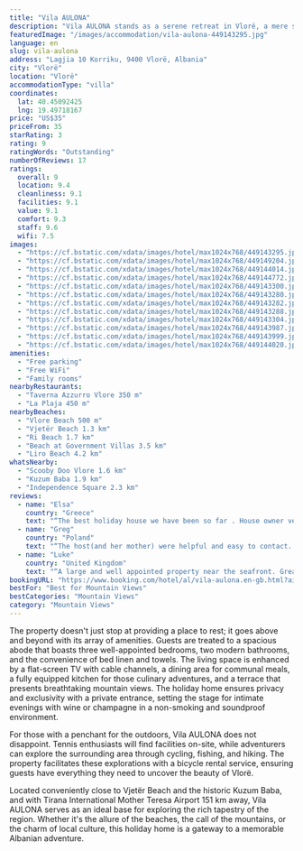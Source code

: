 ```yaml
---
title: "Vila AULONA"
description: "Vila AULONA stands as a serene retreat in Vlorë, a mere stone's throw away from the pristine Vlore Beach and a short distance from the equally inviting Ri Beach."
featuredImage: "/images/accommodation/vila-aulona-449143295.jpg"
language: en
slug: vila-aulona
address: "Lagjia 10 Korriku, 9400 Vlorë, Albania"
city: "Vlorë"
location: "Vlorë"
accommodationType: "villa"
coordinates:
  lat: 40.45092425
  lng: 19.49718167
price: "US$35"
priceFrom: 35
starRating: 3
rating: 9
ratingWords: "Outstanding"
numberOfReviews: 17
ratings:
  overall: 9
  location: 9.4
  cleanliness: 9.1
  facilities: 9.1
  value: 9.1
  comfort: 9.3
  staff: 9.6
  wifi: 7.5
images:
  - "https://cf.bstatic.com/xdata/images/hotel/max1024x768/449143295.jpg?k=3904576aed2f65c61878310b73ebe0f67f9a1c4ec0ab739c178625126e7d84ce&o=&hp=1"
  - "https://cf.bstatic.com/xdata/images/hotel/max1024x768/449149204.jpg?k=8f4043b64353dac0fe6018822be33b483c454dcec5d01b9380e2d04d0e834282&o=&hp=1"
  - "https://cf.bstatic.com/xdata/images/hotel/max1024x768/449144014.jpg?k=0e838f26c6cfe298933573cdb883f1a9ceb8add7a81eebe84f30693e5c3708f9&o=&hp=1"
  - "https://cf.bstatic.com/xdata/images/hotel/max1024x768/449144772.jpg?k=f7e5617c78c9e6001cee7c5aacf42af0d70928848cb13d324a6bab299ca6d24f&o=&hp=1"
  - "https://cf.bstatic.com/xdata/images/hotel/max1024x768/449143300.jpg?k=e94fb88c9026b5764967db9857b5e4fc2f14f5ab7ddddff2a52716d1fb6a91b4&o=&hp=1"
  - "https://cf.bstatic.com/xdata/images/hotel/max1024x768/449143280.jpg?k=883acb7e491b88bb8a0dd7a825640d6a95415e19dc8482994aec3627bfbcd03d&o=&hp=1"
  - "https://cf.bstatic.com/xdata/images/hotel/max1024x768/449143282.jpg?k=16806346485e23a66da4bbd898ccec65bed41d2486e8d743d0087923b548255f&o=&hp=1"
  - "https://cf.bstatic.com/xdata/images/hotel/max1024x768/449143288.jpg?k=111344ff776769d7e56a919ef7510644a4b493fa8392a92ac32e86c78ed91066&o=&hp=1"
  - "https://cf.bstatic.com/xdata/images/hotel/max1024x768/449143304.jpg?k=5925c1160dcc387a4bb6e7fe76683533b4b55ed559f35cf5a1521e1df0fa7b72&o=&hp=1"
  - "https://cf.bstatic.com/xdata/images/hotel/max1024x768/449143987.jpg?k=02e77bdf6fd6dd2afb1b7db66503735680304297adcbbd1be7d44e10f98741fb&o=&hp=1"
  - "https://cf.bstatic.com/xdata/images/hotel/max1024x768/449143999.jpg?k=3485f78a0c786f01472f5ff632a78879c4589583cfc6fee61a2bed64f0ca006e&o=&hp=1"
  - "https://cf.bstatic.com/xdata/images/hotel/max1024x768/449144020.jpg?k=cbe742bccff31b5142fa808f5eda31960179625fcf68a16d2483d0eb3779f7f5&o=&hp=1"
amenities:
  - "Free parking"
  - "Free WiFi"
  - "Family rooms"
nearbyRestaurants:
  - "Taverna Azzurro Vlore 350 m"
  - "La Plaja 450 m"
nearbyBeaches:
  - "Vlore Beach 500 m"
  - "Vjetër Beach 1.3 km"
  - "Ri Beach 1.7 km"
  - "Beach at Government Villas 3.5 km"
  - "Liro Beach 4.2 km"
whatsNearby:
  - "Scooby Doo Vlore 1.6 km"
  - "Kuzum Baba 1.9 km"
  - "Independence Square 2.3 km"
reviews:
  - name: "Elsa"
    country: "Greece"
    text: "“The best holiday house we have been so far . House owner very friendly and kind and happy to help if needed. She treated us with her traditiondal food day before we leave the house ☺️ . They have a dog which is very friendly and smart 😉 Public...”"
  - name: "Greg"
    country: "Poland"
    text: "“The host(and her mother) were helpful and easy to contact. Even when our kids got stomach problems, they helped us to get the medicine for them. The house is comfortable, with AC and cozy bed in every room and everything you may need on your...”"
  - name: "Luke"
    country: "United Kingdom"
    text: "“A large and well appointed property near the seafront. Great value for money and friendly and helpful hosts: they even picked us up from a local cafe because it was pouring with rain.”"
bookingURL: "https://www.booking.com/hotel/al/vila-aulona.en-gb.html?aid=8035640"
bestFor: "Best for Mountain Views"
bestCategories: "Mountain Views"
category: "Mountain Views"
---
```


The property doesn't just stop at providing a place to rest; it goes above and beyond with its array of amenities. Guests are treated to a spacious abode that boasts three well-appointed bedrooms, two modern bathrooms, and the convenience of bed linen and towels. The living space is enhanced by a flat-screen TV with cable channels, a dining area for communal meals, a fully equipped kitchen for those culinary adventures, and a terrace that presents breathtaking mountain views. The holiday home ensures privacy and exclusivity with a private entrance, setting the stage for intimate evenings with wine or champagne in a non-smoking and soundproof environment.

For those with a penchant for the outdoors, Vila AULONA does not disappoint. Tennis enthusiasts will find facilities on-site, while adventurers can explore the surrounding area through cycling, fishing, and hiking. The property facilitates these explorations with a bicycle rental service, ensuring guests have everything they need to uncover the beauty of Vlorë.

Located conveniently close to Vjetër Beach and the historic Kuzum Baba, and with Tirana International Mother Teresa Airport 151 km away, Vila AULONA serves as an ideal base for exploring the rich tapestry of the region. Whether it's the allure of the beaches, the call of the mountains, or the charm of local culture, this holiday home is a gateway to a memorable Albanian adventure.